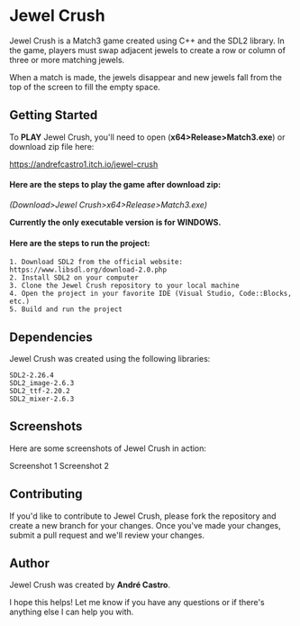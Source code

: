 # Jewel Crush
Jewel Crush is a Match3 game created using C++ and the SDL2 library. In the game, players must swap adjacent jewels to create a row or column of three or more matching jewels.

When a match is made, the jewels disappear and new jewels fall from the top of the screen to fill the empty space. 

## Getting Started
To **PLAY** Jewel Crush, you'll need to open (**x64>Release>Match3.exe**) or download zip file here: 

https://andrefcastro1.itch.io/jewel-crush

#### **Here are the steps to play the game after download zip:**
*(Download>Jewel Crush>x64>Release>Match3.exe)*

**Currently the only executable version is for WINDOWS.**



#### **Here are the steps to run the project:**

    1. Download SDL2 from the official website: https://www.libsdl.org/download-2.0.php
    2. Install SDL2 on your computer
    3. Clone the Jewel Crush repository to your local machine
    4. Open the project in your favorite IDE (Visual Studio, Code::Blocks, etc.)
    5. Build and run the project

## Dependencies
Jewel Crush was created using the following libraries:

    SDL2-2.26.4
    SDL2_image-2.6.3
    SDL2_ttf-2.20.2
    SDL2_mixer-2.6.3

## Screenshots
Here are some screenshots of Jewel Crush in action:

Screenshot 1
Screenshot 2

## Contributing
If you'd like to contribute to Jewel Crush, please fork the repository and create a new branch for your changes. Once you've made your changes, submit a pull request and we'll review your changes.

## Author
Jewel Crush was created by **André Castro**.

I hope this helps! Let me know if you have any questions or if there's anything else I can help you with.
